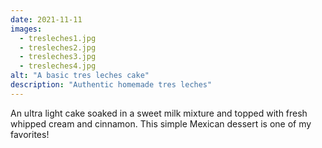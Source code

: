 ```yaml
---
date: 2021-11-11
images:
  - tresleches1.jpg
  - tresleches2.jpg
  - tresleches3.jpg
  - tresleches4.jpg
alt: "A basic tres leches cake"
description: "Authentic homemade tres leches"
---
```


An ultra light cake soaked in a sweet milk mixture and topped with fresh whipped cream and cinnamon. This simple Mexican dessert is one of my favorites!
